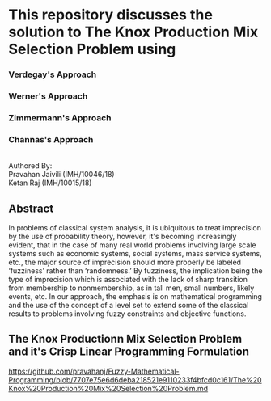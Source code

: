 # This repository discusses the solution to The Knox Production Mix Selection Problem using 
### Verdegay's Approach 
### Werner's Approach 
### Zimmermann's Approach 
### Channas's Approach

<br /> Authored By:
<br /> Pravahan Jaivili   	(IMH/10046/18)
<br /> Ketan Raj 		        (IMH/10015/18)


## Abstract 
In problems of classical system analysis, it is ubiquitous to treat imprecision by the use of probability theory, however, it's becoming increasingly evident, that in the case of many real world problems involving large scale systems such as economic systems, social systems, mass service systems, etc., the major source of imprecision should more properly be labeled ‘fuzziness’ rather than ‘randomness.’ By fuzziness, the implication being the type of imprecision which is associated with the lack of sharp transition from membership to nonmembership, as in tall men, small numbers, likely events, etc. In our approach, the emphasis is on mathematical programming and the use of the concept of a level set to extend some of the classical results to problems involving fuzzy constraints and objective functions.


## The Knox Productionn Mix Selection Problem and it's Crisp Linear Programming Formulation
https://github.com/pravahanj/Fuzzy-Mathematical-Programming/blob/7707e75e6d6deba218521e9110233f4bfcd0c161/The%20Knox%20Production%20Mix%20Selection%20Problem.md
